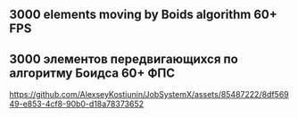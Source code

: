 ## 3000 elements moving by Boids algorithm 60+ FPS    

## 3000 элементов передвигающихся по алгоритму Боидса 60+ ФПС

https://github.com/AlexseyKostiunin/JobSystemX/assets/85487222/8df56949-e853-4cf8-90b0-d18a78373652
